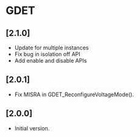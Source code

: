 # GDET

## [2.1.0]

- Update for multiple instances
- Fix bug in isolation off API
- Add enable and disable APIs

## [2.0.1]

- Fix MISRA in GDET_ReconfigureVoltageMode().

## [2.0.0]

- Initial version.
